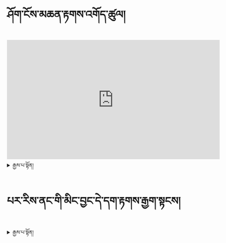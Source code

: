 # ཤོག་ངོས་མཆན་རྟགས་འགོད་ཚུལ།

<iframe width="560" height="315" src="https://www.youtube.com/embed/Krbm8aXZE4M" title="YouTube video player" frameborder="0" allow="accelerometer; autoplay; clipboard-write; encrypted-media; gyroscope; picture-in-picture; web-share" allowfullscreen></iframe>


<details>
  <summary>རྒྱས་པ་སྟོན།</summary>

  ## ཤོག་ངོས་ངོས་འཛིན་རིག་ནུས་།
 
### ཤོག་ངོས་ངོས་འཛིན་རིག་ནུས་སྦྱོང་བསྡར་གྱི་རྒྱུ་ཆ་བཟོ་སྟངས།
  
ཐོག་མར་mozilla firebox ཞེས་པ་ཁ་ཕྱེ་ནས་དེ་ནང་ཡོད་པས་དྲྭ་ཐག་དེ་ལ་སོ་སོ་མིང་ཡོད་པ་གཟིགས་ཐུབ།

![session name1 (23)](https://user-images.githubusercontent.com/124126972/222361855-4abe8ecc-1e54-45cf-879f-c24084b8d813.png)

དེ་ནས་སོ་སོར་ལག་པ་གཡོན་ཕྱོགས་སུ་session=ཞེས་སོ་སོར་མིང་འགྲིག་ཡོད་མིན་དོ་སྣང་བྱེད།

![session name1 (25)](https://user-images.githubusercontent.com/124126972/222363696-0044d8b3-8798-45b2-af33-458a90beded0.png)

### ཤོག་ངོས་ངོས་འཛིན་བྱེད་སྟངས་ལ་རྟགས་རྒྱག་སྟངས་གཉིས་ཡོད་།

- གྲུ་བཞི་ནར་མོ་ཅན་འདི་པར་རིས་ནང་ཡོད་པས་ཤོག་ངོས་དེ་ཉིད་ཁ་ཐུག་ཡིན་པ་གང་ཞིག་སྐྱོག་སྐྱོག་མ་ཡིན་པ་ཞིག་ལ་རྟགས་རྒྱག་དགོས།

- གྲུ་དུ་མ་ཅན་འདི་པར་རིས་ནང་ཡོད་པས་ཤོག་ངོས་འདི་ཉིད་ཁ་ཐུག་མ་ཡིན་པར་སྐྱོག་སྐྱོག་ཡིན་པ་ཞིག་ལ་རྟགས་རྒྱག་དགོས།

![session name1 (3)](https://user-images.githubusercontent.com/124126972/222136195-b999d509-3576-48da-bba3-4aa4c05eda8f.png)

### གལ་སྲིད་ནོར་བཅོས་བཏང་དགོས་བྱུང་སོང་ན།

- ཐོག་མར་རྟགས་རྒྱག་སའི་ཐོག་ཏུ་དབྱིན་ཚིག་pageཞེས་པ་དེ་ལ་སྣུན།

- དེ་ནས་ལག་པ་གཡས་ཕྱོགས་སུ་ནོར་བཅོས་ཀྱི་རྟགས་ཞིག་དོན་ངེས། དེ་ལ་སྣུན་ན་མེད་པར་འགྱུར་འགྲོ།

![session name1 (28)](https://user-images.githubusercontent.com/124126972/222378620-74d5ee00-acdf-473c-8259-d0a7ca323de1.png)

### གལ་སྲིད་ཆ་ཚང་ནོར་བ་བྱུང་སོང་ན།

1. ལག་པ་གཡས་ཕྱོགས་སུ་ནོར་་རྟགས་འགྲམ་གྱི་མཚོན་རྟགས་དབྱིན་ཡིག་ཐོག་resetཞེས་པ་དེ་ལ་སྣོན་ནས་མེད་པར་འགྱུར་འགྲོ།

![session name1 (29)](https://user-images.githubusercontent.com/124126972/222381044-5badf895-0d65-4dba-892e-ac15b1f6940c.png)

### མཐའ་མ་ཉར་འཚག་འམ་saveབྱེད་སྟངས།

གལ་སྲིད་ཁྱེད་རང་གི་མཐའ་འཚམས་འདི་ཉིད་འགྲིག་པ་ཡང་ན་བརྟེན་ཁེལ་བ་བྱུང་སོང་ན་འོག་ཏུ་ཡོད་པས་ལྗང་ཁུ་འགྲིག་རྟགས་དེ་ལ་སྣུན།

![session name1 (20)](https://user-images.githubusercontent.com/124126972/222347933-1782cb9c-1d86-407a-b0d6-17952c113da2.png)

### warning ༼ཉེན་བརྡ།༽

> སོ་སོའོ་མཐའ་ཚམས་འགྲིག་མིན་ཡག་པོ་བལྟས་དགོས་།གལ་སྲིད་ཁྱེད་ཀྱི་མཐའ་འཚམས་སྐྱོག་བསྡད་པ་ཞིག་ལ་saveབྱེད་པ་ཡིན་ན་སླར་ཡང་བཟོ་བཅོས་བྱེད་ཐུབ་པར་དཀའ།

</details>



# པར་རིས་ནང་གི་མིང་བྱང་དེ་དག་རྟགས་རྒྱག་སྟངས།

<details>
  <summary>རྒྱས་པ་སྟོན།</summary>
  
   ## པར་རིས་ནང་གི་མིང་བྱང་དེ་དག་རྟགས་རྒྱག་སྟངས། 
  
ཐོག་མར་mozilla firebox ཞེས་པ་ཁ་ཕྱེ་ནས་དེ་ནང་ཡོད་པས་དྲྭ་ཐག་དེ་ལ་སོ་སོ་མིང་ཡོད་པ་གཟིགས་ཐུབ།

![session name1](https://user-images.githubusercontent.com/124126972/222130082-02e650d7-2947-44cc-85c5-f642f536eaf2.png)
  
དེ་ནས་སོ་སོར་ལག་པ་གཡོན་ཕྱོགས་སུ་session=ཞེས་སོ་སོར་མིང་འགྲིག་ཡོད་མིན་དོ་སྣང་བྱེད།

![session name1 (25)](https://user-images.githubusercontent.com/124126972/222363696-0044d8b3-8798-45b2-af33-458a90beded0.png)

### པར་རིས་ནང་གི་མིང་བྱང་དེ་དག་རྟགས་རྒྱག་སྟངས་གཉིས་ཡོད།

- གྲུ་བཞི་ནར་མོ་ཅན་འདི་པར་རིས་ནང་ཡོད་པས་ཤོག་ངོས་དེ་ཉིད་ཁ་ཐུག་ཡིན་པ་གང་ཞིག་སྐྱོག་སྐྱོག་མ་ཡིན་པ་ཞིག་ལ་རྟགས་རྒྱག་དགོས།

- གྲུ་དུ་མ་ཅན་འདི་པར་རིས་ནང་ཡོད་པས་ཤོག་ངོས་འདི་ཉིད་ཁ་ཐུག་མ་ཡིན་པར་སྐྱོག་སྐྱོག་ཡིན་པ་ཞིག་ལ་རྟགས་རྒྱག་དགོས།

![session name1 (3)](https://user-images.githubusercontent.com/124126972/222136195-b999d509-3576-48da-bba3-4aa4c05eda8f.png)

### དཔེ་མཚོན་བཞིན་མིང་བྱང་རེ་ཐིག་མཚམས་རྒྱག་སྟངས།

**text area** (ཡི་གེ་མཚམས་ནས་ཐིག་འཐེན་རྒྱུ།)

![session name1 (8)](https://user-images.githubusercontent.com/124126972/222332187-ca1bc288-7e7a-414f-acc7-a528e08148a9.png)

![session name1 (9)](https://user-images.githubusercontent.com/124126972/222332831-233388b3-f99a-4a84-898d-75f42e3c364a.png)

**illustration** (རི་མོས་མཚམས་ནས་ཐིག་འཐེན་རྒྱུ།)

![session name1 (5)](https://user-images.githubusercontent.com/124126972/222139999-a552ae00-0774-489c-bbee-89fa8b1d63c7.png)

**caption** (རི་མོས་འོག་གི་ཡི་གེ་ལ་ཐིག་འཐེན་རྒྱུ།)

![session name1 (15)](https://user-images.githubusercontent.com/124126972/222336492-a0aebada-3933-4926-b64b-ea9066ff18bc.png)

**margin** (དཔེ་ཆའི་ཤོག་གྲངས་ལ་ཐིག་འཐེན་རྒྱུ།)

![session name1 (16)](https://user-images.githubusercontent.com/124126972/222337592-508999aa-085a-418a-a63a-2dc7b54cdc54.png)

**header** (ཡི་གེ་མགོ་བརྗོད་ལ་ཐིག་འཐེན་རྒྱུ།)

**footer** (ཡི་གེ་འཇུག་གི་ཡི་གེ་ཁ་སྣོན་ལ་ཐིག་འཐེན་རྒྱུ།)

**hole** (དཔེ་ཆའི་སྐྱིལ་ལ་ཨཻ་ཁུང་ཡོད་པའི་མཚམས་སུ་ཐིག་འཐེན་རྒྱུ།)

**other** (ཕྱོགས་མ་འདྲ་བའི་མཚམས་སུ་ཐིག་འཐེན་རྒྱུ།)
  
  ### གལ་སྲིད་ནོར་བཅོས་བཏང་དགོས་བྱུང་སོང་ན།

- ཐོག་མར་རྟགས་རྒྱག་སའི་ཐོག་ཏུ་དབྱིན་ཚིག་pageཞེས་པ་དེ་ལ་སྣུན།

- དེ་ནས་ལག་པ་གཡས་ཕྱོགས་སུ་ནོར་བཅོས་ཀྱི་རྟགས་ཞིག་དོན་ངེས། དེ་ལ་སྣུན་ན་མེད་པར་འགྱུར་འགྲོ།

![session name1 (28)](https://user-images.githubusercontent.com/124126972/222378620-74d5ee00-acdf-473c-8259-d0a7ca323de1.png)

### གལ་སྲིད་ཆ་ཚང་ནོར་བ་བྱུང་སོང་ན།

ལག་པ་གཡས་ཕྱོགས་སུ་ནོར་་རྟགས་འགྲམ་གྱི་མཚོན་རྟགས་དབྱིན་ཡིག་ཐོག་resetཞེས་པ་དེ་ལ་སྣོན་ནས་མེད་པར་འགྱུར་འགྲོ།

![session name1 (29)](https://user-images.githubusercontent.com/124126972/222381044-5badf895-0d65-4dba-892e-ac15b1f6940c.png)

### མཐའ་མ་ཉར་འཚག་འམ་saveབྱེད་སྟངས།

གལ་སྲིད་ཁྱེད་རང་གི་མཐའ་འཚམས་འདི་ཉིད་འགྲིག་པ་ཡང་ན་བརྟེན་ཁེལ་བ་བྱུང་སོང་ན་འོག་ཏུ་ཡོད་པས་ལྗང་ཁུ་འགྲིག་རྟགས་དེ་ལ་སྣུན།

![session name1 (20)](https://user-images.githubusercontent.com/124126972/222347933-1782cb9c-1d86-407a-b0d6-17952c113da2.png)

### warning ༼ཉེན་བརྡ།༽

> སོ་སོའོ་མཐའ་ཚམས་འགྲིག་མིན་ཡག་པོ་བལྟས་དགོས་།གལ་སྲིད་ཁྱེད་ཀྱི་མཐའ་འཚམས་སྐྱོག་བསྡད་པ་ཞིག་ལ་saveབྱེད་པ་ཡིན་ན་སླར་ཡང་བཟོ་བཅོས་བྱེད་ཐུབ་པར་དཀའ།





